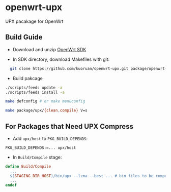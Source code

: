# openwrt-upx

UPX pacakage for OpenWrt

## Build Guide

- Download and unzip [OpenWrt SDK](https://downloads.openwrt.org/snapshots/targets/)

- In SDK directory, download Makefiles with git:

```sh
  git clone https://github.com/kuoruan/openwrt-upx.git package/openwrt-upx
```

- Build pakcage

```sh
./scripts/feeds update -a
./scripts/feeds install -a

make defconfig # or make menuconfig

make package/upx/{clean,compile} V=s
```

## For Packages that Need UPX Compress

- Add ```upx/host``` to ```PKG_BUILD_DEPENDS```:

```wiki
PKG_BUILD_DEPENDS:=... upx/host
```

- In ```Build/Compile``` stage:

```makefile
define Build/Compile
  ...
  $(STAGING_DIR_HOST)/bin/upx --lzma --best ... # bin files to be compressed
  ...
endef
```
